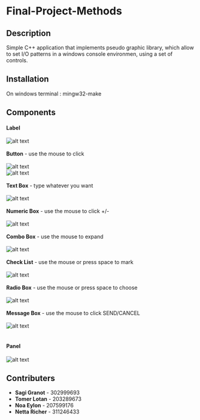 # Final-Project-Methods
## Description
Simple C++ application that implements pseudo graphic library, which allow to set I/O patterns in a  windows console environmen, using a set of controls.
## Installation
On windows terminal : mingw32-make
## Components
#### Label
![alt text](https://github.com/nettaricher/Final-Project-Methods/blob/master/Images/label.PNG)<br /><br />
**Button**  - use the mouse to click<br /><br />
![alt text](https://github.com/nettaricher/Final-Project-Methods/blob/master/Images/button.PNG)<br />
![alt text](https://github.com/nettaricher/Final-Project-Methods/blob/master/Images/pressed%20button.PNG)<br /><br />
**Text Box** - type whatever you want<br /><br />
![alt text](https://github.com/nettaricher/Final-Project-Methods/blob/master/Images/textbox.PNG)<br /><br />
**Numeric Box** - use the mouse to click +/-<br /><br />
![alt text](https://github.com/nettaricher/Final-Project-Methods/blob/master/Images/numericBox.PNG)<br /><br />
**Combo Box** - use the mouse to expand <br /><br />
![alt text](https://github.com/nettaricher/Final-Project-Methods/blob/master/Images/comboBox.PNG)<br /><br />
**Check List** - use the mouse or press space to mark<br /><br />
![alt text](https://github.com/nettaricher/Final-Project-Methods/blob/master/Images/checkList.PNG)<br /><br />
**Radio Box** - use the mouse or press space to choose<br /><br />
![alt text](https://github.com/nettaricher/Final-Project-Methods/blob/master/Images/radio.PNG)<br /><br />
**Message Box** - use the mouse to click SEND/CANCEL<br /><br />
![alt text](https://github.com/nettaricher/Final-Project-Methods/blob/master/Images/messageBox.PNG)<br /><br />
#### Panel
![alt text](https://github.com/nettaricher/Final-Project-Methods/blob/master/Images/panel.PNG)
## Contributers
- **Sagi Granot**  - 302999693
- **Tomer Lotan**  - 203289673
- **Noa Eylon**    - 207599176
- **Netta Richer** - 311246433
